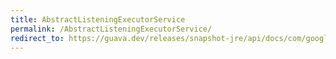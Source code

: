 ```yaml
---
title: AbstractListeningExecutorService
permalink: /AbstractListeningExecutorService/
redirect_to: https://guava.dev/releases/snapshot-jre/api/docs/com/google/common/util/concurrent/AbstractListeningExecutorService.html
---
```

